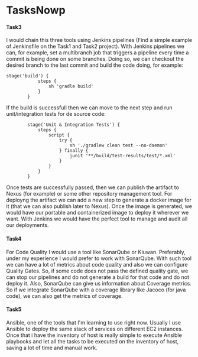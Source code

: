 # TasksNowp

#### Task3

I would chain this three tools using Jenkins pipelines (Find a simple example of Jenkinsfile on the Task1 and Task2 project).
With Jenkins pipelines we can, for example, set a multibranch job that triggers a pipeline every time a commit is being done on some branches. Doing so, we can checkout the desired branch to the last commit and build the code doing, for example:
```
stage('build') {
            steps {
                sh 'gradle build'
            }
        }
```
If the build is successfull then we can move to the next step and run unit/integration tests for de source code:
```
        stage('Unit & Integration Tests') {
            steps {
                script {
                    try {
                        sh './gradlew clean test --no-daemon'
                    } finally {
                        junit '**/build/test-results/test/*.xml' 
                    }
                }
            }
        }
 ```
Once tests are successfully passed, then we can publish the artifact to Nexus (for example) or some other repository management tool. For deployng the artifact we can add a new step to generate a docker image for it (that we can also publish later to Nexus). Once the image is generated, we would have our portable and containerized image to deploy it wherever we want. With Jenkins we would have the perfect tool to manage and audit all our deployments.

#### Task4

For Code Quality I would use a tool like SonarQube or Kiuwan. Preferably, under my experience I would prefer to work with SonarQube. With such tool we can have a lot of metrics about code quality and also we can configure Quality Gates. So, if some code does not pass the defined quality gate, we can stop our pipelines and do not generate a build for that code and do not deploy it.
Also, SonarQube can give us information about Coverage metrics. So if we integrate SonarQube with a coverage library like Jacoco (for java code), we can also get the metrics of coverage.

#### Task5

Ansible, one of the tools that I'm learning to use right now.  Usually I use Ansible to deploy the same stack of services on different EC2 instances. Once that i have the inventory of host is really simple to execute Ansible playbooks and let all the tasks to be executed on the inventory of host, saving a lot of time and manual work.
